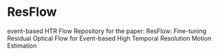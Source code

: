 # ResFlow
event-based HTR Flow
Repository for the paper: ResFlow: Fine-tuning Residual Optical Flow for Event-based High Temporal Resolution Motion Estimation
